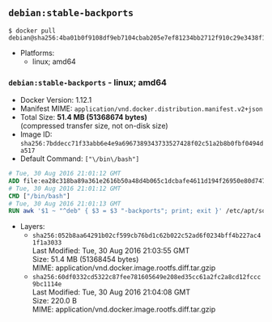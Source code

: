 ## `debian:stable-backports`

```console
$ docker pull debian@sha256:4ba01b0f9108df9eb7104cbab205e7ef81234bb2712f910c29e3438f168b0833
```

-	Platforms:
	-	linux; amd64

### `debian:stable-backports` - linux; amd64

-	Docker Version: 1.12.1
-	Manifest MIME: `application/vnd.docker.distribution.manifest.v2+json`
-	Total Size: **51.4 MB (51368674 bytes)**  
	(compressed transfer size, not on-disk size)
-	Image ID: `sha256:7bddecc71f33abb6e4e9a6967389343733527428f02c51a2b8b0fbf0494da517`
-	Default Command: `["\/bin\/bash"]`

```dockerfile
# Tue, 30 Aug 2016 21:01:12 GMT
ADD file:ea28c318ba89a361e2616b50a48d4b065c1dcbafe4611d194f26950e80d74778 in / 
# Tue, 30 Aug 2016 21:01:12 GMT
CMD ["/bin/bash"]
# Tue, 30 Aug 2016 21:01:13 GMT
RUN awk '$1 ~ "^deb" { $3 = $3 "-backports"; print; exit }' /etc/apt/sources.list > /etc/apt/sources.list.d/backports.list
```

-	Layers:
	-	`sha256:052b8aa64291b02cf599cb76bd1c62b022c52ad6f0234bff4b227ac41f1a3033`  
		Last Modified: Tue, 30 Aug 2016 21:03:55 GMT  
		Size: 51.4 MB (51368454 bytes)  
		MIME: application/vnd.docker.image.rootfs.diff.tar.gzip
	-	`sha256:60df0332cd5322c87fee781605649e208ed35cc61a2fc2a8cd12fccc9bc1114e`  
		Last Modified: Tue, 30 Aug 2016 21:04:08 GMT  
		Size: 220.0 B  
		MIME: application/vnd.docker.image.rootfs.diff.tar.gzip
